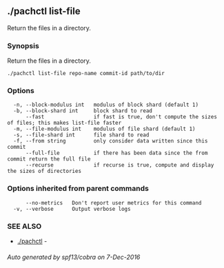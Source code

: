 ## ./pachctl list-file

Return the files in a directory.

### Synopsis


Return the files in a directory.

```
./pachctl list-file repo-name commit-id path/to/dir
```

### Options

```
  -n, --block-modulus int   modulus of block shard (default 1)
  -b, --block-shard int     block shard to read
      --fast                if fast is true, don't compute the sizes of files; this makes list-file faster
  -m, --file-modulus int    modulus of file shard (default 1)
  -s, --file-shard int      file shard to read
  -f, --from string         only consider data written since this commit
      --full-file           if there has been data since the from commit return the full file
      --recurse             if recurse is true, compute and display the sizes of directories
```

### Options inherited from parent commands

```
      --no-metrics   Don't report user metrics for this command
  -v, --verbose      Output verbose logs
```

### SEE ALSO
* [./pachctl](./pachctl.md)	 - 

###### Auto generated by spf13/cobra on 7-Dec-2016
